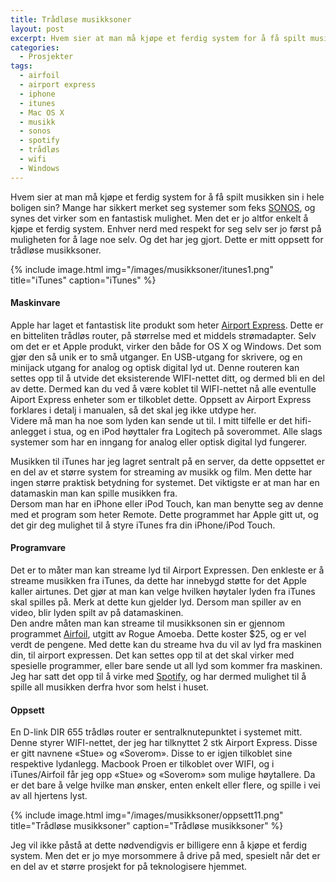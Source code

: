 ```yaml
---
title: Trådløse musikksoner
layout: post
excerpt: Hvem sier at man må kjøpe et ferdig system for å få spilt musikken sin i hele boligen sin? Mange har sikkert merket seg systemer som feks SONOS, og synes det virker som en fantastisk mulighet. Men det er jo altfor enkelt å kjøpe et ferdig system. Enhver nerd med respekt for seg selv ser jo først på muligheten for å lage noe selv. Og det har jeg gjort. Dette er mitt oppsett for trådløse musikksoner.
categories:
  - Prosjekter
tags:
  - airfoil
  - airport express
  - iphone
  - itunes
  - Mac OS X
  - musikk
  - sonos
  - spotify
  - trådløs
  - wifi
  - Windows
---
```

Hvem sier at man må kjøpe et ferdig system for å få spilt musikken sin i hele boligen sin? Mange har sikkert merket seg systemer som feks <a title="SONOS" href="http://bit.ly/dDY4m" target="_blank">SONOS</a>, og synes det virker som en fantastisk mulighet. Men det er jo altfor enkelt å kjøpe et ferdig system. Enhver nerd med respekt for seg selv ser jo først på muligheten for å lage noe selv. Og det har jeg gjort. Dette er mitt oppsett for trådløse musikksoner.

{% include image.html img="/images/musikksoner/itunes1.png" title="iTunes" caption="iTunes" %}

#### Maskinvare

Apple har laget et fantastisk lite produkt som heter <a href="http://bit.ly/uhWCa" target="_blank">Airport Express</a>. Dette er en bitteliten trådløs router, på størrelse med et middels strømadapter. Selv om det er et Apple produkt, virker den både for OS X og Windows. Det som gjør den så unik er to små utganger. En USB-utgang for skrivere, og en minijack utgang for analog og optisk digital lyd ut. Denne routeren kan settes opp til å utvide det eksisterende WIFI-nettet ditt, og dermed bli en del av dette. Dermed kan du ved å være koblet til WIFI-nettet nå alle eventulle Aiport Express enheter som er tilkoblet dette. Oppsett av Airport Express forklares i detalj i manualen, så det skal jeg ikke utdype her.  
Videre må man ha noe som lyden kan sende ut til. I mitt tilfelle er det hifi-anlegget i stua, og en iPod høyttaler fra Logitech på soverommet. Alle slags systemer som har en inngang for analog eller optisk digital lyd fungerer.

Musikken til iTunes har jeg lagret sentralt på en server, da dette oppsettet er en del av et større system for streaming av musikk og film. Men dette har ingen større praktisk betydning for systemet. Det viktigste er at man har en datamaskin man kan spille musikken fra.  
Dersom man har en iPhone eller iPod Touch, kan man benytte seg av denne med et program som heter Remote. Dette programmet har Apple gitt ut, og det gir deg mulighet til å styre iTunes fra din iPhone/iPod Touch.

#### Programvare

Det er to måter man kan streame lyd til Airport Expressen. Den enkleste er å streame musikken fra iTunes, da dette har innebygd støtte for det Apple kaller airtunes. Det gjør at man kan velge hvilken høytaler lyden fra iTunes skal spilles på. Merk at dette kun gjelder lyd. Dersom man spiller av en video, blir lyden spilt av på datamaskinen.  
Den andre måten man kan streame til musikksonen sin er gjennom programmet <a title="Airfoil" href="http://bit.ly/MJgBS" target="_blank">Airfoil</a>, utgitt av Rogue Amoeba. Dette koster $25, og er vel verdt de pengene. Med dette kan du streame hva du vil av lyd fra maskinen din, til airport expressen. Det kan settes opp til at det skal virker med spesielle programmer, eller bare sende ut all lyd som kommer fra maskinen. Jeg har satt det opp til å virke med <a title="Spotify" href="http://www.spotify.com" target="_blank">Spotify</a>, og har dermed mulighet til å spille all musikken derfra hvor som helst i huset.

#### Oppsett

En D-link DIR 655 trådløs router er sentralknutepunktet i systemet mitt. Denne styrer WIFI-nettet, der jeg har tilknyttet 2 stk Airport Express. Disse er gitt navnene &laquo;Stue&raquo; og &laquo;Soverom&raquo;. Disse to er igjen tilkoblet sine respektive lydanlegg. Macbook Proen er tilkoblet over WIFI, og i iTunes/Airfoil får jeg opp &laquo;Stue&raquo; og &laquo;Soverom&raquo; som mulige høytallere. Da er det bare å velge hvilke man ønsker, enten enkelt eller flere, og spille i vei av all hjertens lyst.

{% include image.html img="/images/musikksoner/oppsett11.png" title="Trådløse musikksoner" caption="Trådløse musikksoner" %}

Jeg vil ikke påstå at dette nødvendigvis er billigere enn å kjøpe et ferdig system. Men det er jo mye morsommere å drive på med, spesielt når det er en del av et større prosjekt for på teknologisere hjemmet.
